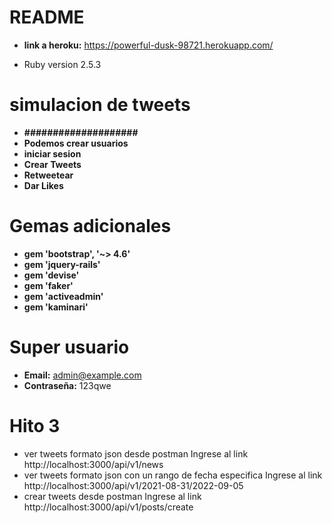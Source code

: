 # README

* **link a heroku:** https://powerful-dusk-98721.herokuapp.com/


* Ruby version
2.5.3

# **simulacion de tweets**

* **####################**
* **Podemos crear usuarios**
* **iniciar sesion**
* **Crear Tweets**
* **Retweetear**
* **Dar Likes**

# Gemas adicionales
* **gem 'bootstrap', '~> 4.6'**
* **gem 'jquery-rails'**
* **gem 'devise'**
* **gem 'faker'**
* **gem 'activeadmin'**
* **gem 'kaminari'**

# Super usuario
* **Email:** admin@example.com
* **Contraseña:** 123qwe

# Hito 3 
* ver tweets formato json desde postman
Ingrese al link http://localhost:3000/api/v1/news
* ver tweets formato json con un rango de fecha especifica
Ingrese al link http://localhost:3000/api/v1/2021-08-31/2022-09-05
* crear tweets desde postman
Ingrese al link http://localhost:3000/api/v1/posts/create